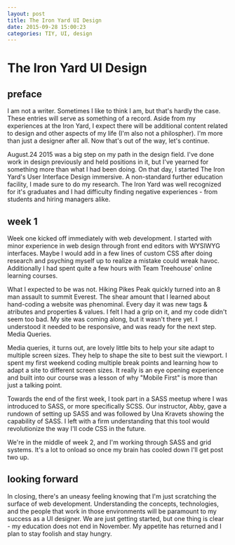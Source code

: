 ```yaml
---
layout: post
title: The Iron Yard UI Design
date: 2015-09-28 15:00:23
categories: TIY, UI, design
---
```



# The Iron Yard UI Design

## preface

I am not a writer. Sometimes I like to think I am, but that's hardly the case. These entries will serve as something of a record. Aside from my experiences at the Iron Yard, I expect there will be additional content related to design and other aspects of my life (I'm also not a philospher). I'm more than just a designer after all. Now that's out of the way, let's continue.
 
August.24 2015 was a big step on my path in the design field. I've done work in design previously and held positions in it, but I've yearned for something more than what I had been doing. On that day, I started The Iron Yard's User Interface Design immersive. A non-standard further education facility, I made sure to do my research. The Iron Yard was well recognized for it's graduates and I had difficulty finding negative experiences - from students and hiring managers alike.

## week 1

Week one kicked off immediately with web development. I started with minor experience in web design through front end editors with WYSIWYG interfaces. Maybe I would add in a few lines of custom CSS after doing research and psyching myself up to realize a mistake could wreak havoc. Additionally I had spent quite a few hours with Team Treehouse' online learning courses.

What I expected to be was not. Hiking Pikes Peak quickly turned into an 8 man assault to summit Everest. The shear amount that I learned about hand-coding a website was phenominal. Every day it was new tags & atributes and properties & values. I felt I had a grip on it, and my code didn't seem too bad. My site was coming along, but it wasn't there yet. I understood it needed to be responsive, and was ready for the next step. Media Queries.

Media queries, it turns out, are lovely little bits to help your site adapt to multiple screen sizes. They help to shape the site to best suit the viewport. I spent my first weekend coding multiple break points and learning how to adapt a site to different screen sizes. It really is an eye opening experience and built into our course was a lesson of why "Mobile First" is more than just a talking point.

Towards the end of the first week, I took part in a SASS meetup where I was introduced to SASS, or more specifically SCSS. Our instructor, Abby, gave a rundown of setting up SASS and was followed by Una Kravets showing the capability of SASS. I left with a firm understanding that this tool would revolutionize the way I'll code CSS in the future. 

We're in the middle of week 2, and I'm working through SASS and grid systems. It's a lot to onload so once my brain has cooled down I'll get post two up.

## looking forward

In closing, there's an uneasy feeling knowing that I'm just scratching the surface of web development. Understanding the concepts, technologies, and the people that work in those environments will be paramount to my success as a UI designer. We are just getting started, but one thing is clear - my education does not end in November. My appetite has returned and I plan to stay foolish and stay hungry.